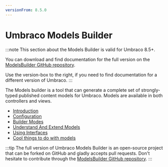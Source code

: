 ```yaml
---
versionFrom: 8.5.0
---
```


# Umbraco Models Builder

:::note
This section about the Models Builder is valid for Umbraco 8.5+.

You can download and find documentation for the full version on the [ModelsBuilder GitHub repository](https://github.com/zpqrtbnk/Zbu.ModelsBuilder).

Use the version-box to the right, if you need to find documentation for a different version of Umbraco.
:::

The Models builder is a tool that can generate a complete set of strongly-typed published content models for Umbraco. Models are available in both controllers and views.

* [Introduction](introduction.md)
* [Configuration](configuration.md)
* [Builder Modes](Builder-Modes.md)
* [Understand And Extend Models](Understand-And-Extend.md)
* [Using Interfaces](Using-Interfaces.md)
* [Cool things to do with models](CoolThingsWithModels.md)

:::tip
The full version of Umbraco Models Builder is an open-source project that can be forked on GitHub and gladly accepts pull requests. Don't hesitate to contribute through the [ModelsBuilder GitHub repository](https://github.com/zpqrtbnk/Zbu.ModelsBuilder).
:::